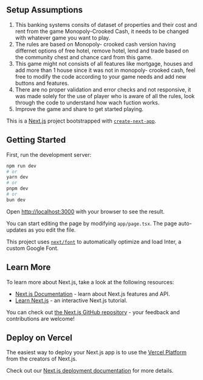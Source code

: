 ## Setup Assumptions

1. This banking systems consits of dataset of properties and their cost and rent from the game Monopoly-Crooked Cash, it needs to be changed with whatever game you want to play.
2. The rules are based on Monopoly- crooked cash version having differnet options of free hotel, remove hotel, lend and trade based on the community chest and chance card from this game.
3. This game might not consists of all features like mortgage, houses and add more than 1 house since it was not in monopoly- crooked cash, feel free to modify the code according to your game needs and add new buttons and features.
4. There are no proper validation and error checks and not responsive, it was made solely for the use of player who is aware of all the rules, look through the code to understand how wach fuction works.
5. Improve the game and share to get started playing.




This is a [Next.js](https://nextjs.org/) project bootstrapped with [`create-next-app`](https://github.com/vercel/next.js/tree/canary/packages/create-next-app).

## Getting Started

First, run the development server:

```bash
npm run dev
# or
yarn dev
# or
pnpm dev
# or
bun dev
```

Open [http://localhost:3000](http://localhost:3000) with your browser to see the result.

You can start editing the page by modifying `app/page.tsx`. The page auto-updates as you edit the file.

This project uses [`next/font`](https://nextjs.org/docs/basic-features/font-optimization) to automatically optimize and load Inter, a custom Google Font.

## Learn More

To learn more about Next.js, take a look at the following resources:

- [Next.js Documentation](https://nextjs.org/docs) - learn about Next.js features and API.
- [Learn Next.js](https://nextjs.org/learn) - an interactive Next.js tutorial.

You can check out [the Next.js GitHub repository](https://github.com/vercel/next.js/) - your feedback and contributions are welcome!

## Deploy on Vercel

The easiest way to deploy your Next.js app is to use the [Vercel Platform](https://vercel.com/new?utm_medium=default-template&filter=next.js&utm_source=create-next-app&utm_campaign=create-next-app-readme) from the creators of Next.js.

Check out our [Next.js deployment documentation](https://nextjs.org/docs/deployment) for more details.
